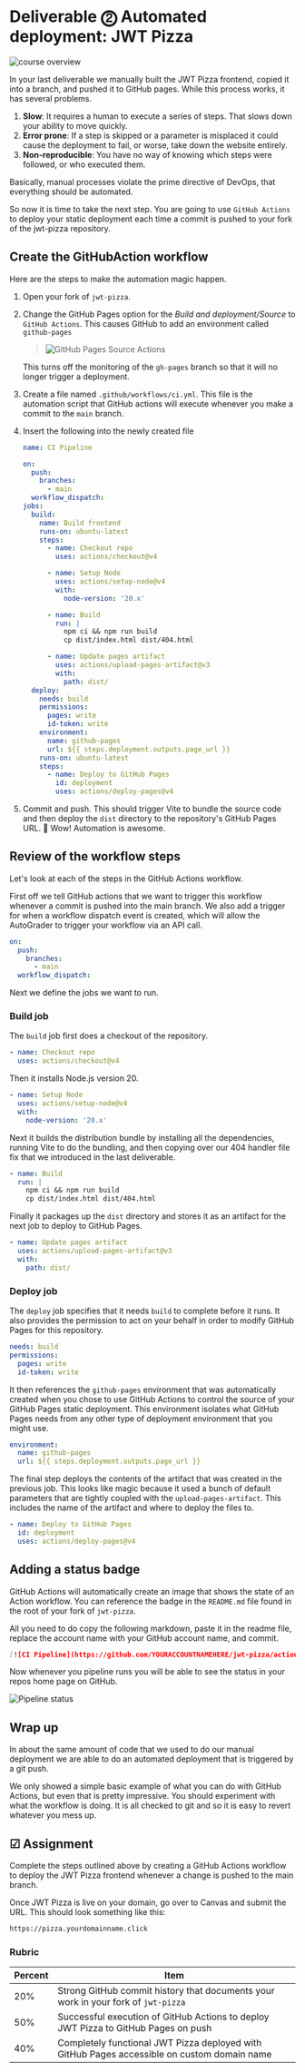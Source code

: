 # Deliverable ⓶ Automated deployment: JWT Pizza

![course overview](../sharedImages/courseOverview.png)

In your last deliverable we manually built the JWT Pizza frontend, copied it into a branch, and pushed it to GitHub pages. While this process works, it has several problems.

1. **Slow**: It requires a human to execute a series of steps. That slows down your ability to move quickly.
1. **Error prone**: If a step is skipped or a parameter is misplaced it could cause the deployment to fail, or worse, take down the website entirely.
1. **Non-reproducible**: You have no way of knowing which steps were followed, or who executed them.

Basically, manual processes violate the prime directive of DevOps, that everything should be automated.

So now it is time to take the next step. You are going to use `GitHub Actions` to deploy your static deployment each time a commit is pushed to your fork of the jwt-pizza repository.

## Create the GitHubAction workflow

Here are the steps to make the automation magic happen.

1. Open your fork of `jwt-pizza`.
1. Change the GitHub Pages option for the _Build and deployment/Source_ to `GitHub Actions`. This causes GitHub to add an environment called `github-pages`

   > ![GitHub Pages Source Actions](gitHubPagesSourceAction.png)

   This turns off the monitoring of the `gh-pages` branch so that it will no longer trigger a deployment.

1. Create a file named `.github/workflows/ci.yml`. This file is the automation script that GitHub actions will execute whenever you make a commit to the `main` branch.
1. Insert the following into the newly created file

   ```yml
   name: CI Pipeline

   on:
     push:
       branches:
         - main
     workflow_dispatch:
   jobs:
     build:
       name: Build frontend
       runs-on: ubuntu-latest
       steps:
         - name: Checkout repo
           uses: actions/checkout@v4

         - name: Setup Node
           uses: actions/setup-node@v4
           with:
             node-version: '20.x'

         - name: Build
           run: |
             npm ci && npm run build
             cp dist/index.html dist/404.html

         - name: Update pages artifact
           uses: actions/upload-pages-artifact@v3
           with:
             path: dist/
     deploy:
       needs: build
       permissions:
         pages: write
         id-token: write
       environment:
         name: github-pages
         url: ${{ steps.deployment.outputs.page_url }}
       runs-on: ubuntu-latest
       steps:
         - name: Deploy to GitHub Pages
           id: deployment
           uses: actions/deploy-pages@v4
   ```

1. Commit and push. This should trigger Vite to bundle the source code and then deploy the `dist` directory to the repository's GitHub Pages URL. 🎉 Wow! Automation is awesome.

## Review of the workflow steps

Let's look at each of the steps in the GitHub Actions workflow.

First off we tell GitHub actions that we want to trigger this workflow whenever a commit is pushed into the main branch. We also add a trigger for when a workflow dispatch event is created, which will allow the AutoGrader to trigger your workflow via an API call.

```yml
on:
  push:
    branches:
      - main
  workflow_dispatch:
```

Next we define the jobs we want to run.

### Build job

The `build` job first does a checkout of the repository.

```yml
- name: Checkout repo
  uses: actions/checkout@v4
```

Then it installs Node.js version 20.

```yml
- name: Setup Node
  uses: actions/setup-node@v4
  with:
    node-version: '20.x'
```

Next it builds the distribution bundle by installing all the dependencies, running Vite to do the bundling, and then copying over our 404 handler file fix that we introduced in the last deliverable.

```yml
- name: Build
  run: |
    npm ci && npm run build
    cp dist/index.html dist/404.html
```

Finally it packages up the `dist` directory and stores it as an artifact for the next job to deploy to GitHub Pages.

```yml
- name: Update pages artifact
  uses: actions/upload-pages-artifact@v3
  with:
    path: dist/
```

### Deploy job

The `deploy` job specifies that it needs `build` to complete before it runs. It also provides the permission to act on your behalf in order to modify GitHub Pages for this repository.

```yml
needs: build
permissions:
  pages: write
  id-token: write
```

It then references the `github-pages` environment that was automatically created when you chose to use GitHub Actions to control the source of your GitHub Pages static deployment. This environment isolates what GitHub Pages needs from any other type of deployment environment that you might use.

```yml
environment:
  name: github-pages
  url: ${{ steps.deployment.outputs.page_url }}
```

The final step deploys the contents of the artifact that was created in the previous job. This looks like magic because it used a bunch of default parameters that are tightly coupled with the `upload-pages-artifact`. This includes the name of the artifact and where to deploy the files to.

```yml
- name: Deploy to GitHub Pages
  id: deployment
  uses: actions/deploy-pages@v4
```

## Adding a status badge

GitHub Actions will automatically create an image that shows the state of an Action workflow. You can reference the badge in the `README.md` file found in the root of your fork of `jwt-pizza`.

All you need to do copy the following markdown, paste it in the readme file, replace the account name with your GitHub account name, and commit.

```md
[![CI Pipeline](https://github.com/YOURACCOUNTNAMEHERE/jwt-pizza/actions/workflows/ci.yml/badge.svg)](https://github.com/YOURACCOUNTNAMEHERE/jwt-pizza/actions/workflows/ci.yml)
```

Now whenever you pipeline runs you will be able to see the status in your repos home page on GitHub.

![Pipeline status](pipelineStatus.png)

## Wrap up

In about the same amount of code that we used to do our manual deployment we are able to do an automated deployment that is triggered by a git push.

We only showed a simple basic example of what you can do with GitHub Actions, but even that is pretty impressive. You should experiment with what the workflow is doing. It is all checked to git and so it is easy to revert whatever you mess up.

## ☑ Assignment

Complete the steps outlined above by creating a GitHub Actions workflow to deploy the JWT Pizza frontend whenever a change is pushed to the main branch.

Once JWT Pizza is live on your domain, go over to Canvas and submit the URL. This should look something like this:

```txt
https://pizza.yourdomainname.click
```

### Rubric

| Percent | Item                                                                                        |
| ------- | ------------------------------------------------------------------------------------------- |
| 20%     | Strong GitHub commit history that documents your work in your fork of `jwt-pizza`           |
| 50%     | Successful execution of GitHub Actions to deploy JWT Pizza to GitHub Pages on push          |
| 40%     | Completely functional JWT Pizza deployed with GitHub Pages accessible on custom domain name |
